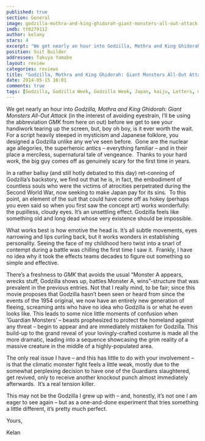 ```yaml
---
published: true
section: General
image: godzilla-mothra-and-king-ghidorah-giant-monsters-all-out-attack.jpg
imdb: tt0279112
author: kelany
stars: 4
excerpt: "We get nearly an hour into Godzilla, Mothra and King Ghidorah: Giant Monsters All-Out Attack before we get to see your handiwork tearing up the screen, but, boy oh boy, is it ever worth the wait."
position: Suit Builder
addressee: Takuya Yamabe
layout: review
categories: reviews
title: "Godzilla, Mothra and King Ghidorah: Giant Monsters All-Out Attack"
date: 2014-05-15 16:01
comments: true
tags: [Godzilla, Godzilla Week, Godzilla Week, Japan, kaiju, Letters, monsters]
---
```

<p>We get nearly an hour into <em>Godzilla, Mothra and King Ghidorah: Giant Monsters All-Out Attack</em> (in the interest of avoiding eyestrain, I&#8217;ll be using the abbreviation <em>GMK </em>from here on out) before we get to see your handiwork tearing up the screen, but, boy oh boy, is it ever worth the wait.&nbsp; For a script heavily steeped in mysticism and Japanese folklore, you designed a Godzilla unlike any we&#8217;ve seen before.&nbsp; Gone are the nuclear age allegories, the superheroic antics &ndash; everything familiar &ndash; and in their place a merciless, supernatural tale of vengeance.&nbsp; Thanks to your hard work, the big guy comes off as genuinely scary for the first time in years. &nbsp;</p>
<p>In a rather ballsy (and still hotly debated to this day) ret-conning of Godzilla&rsquo;s backstory, we find out that he is, in fact, the embodiment of countless souls who were the victims of atrocities perpetrated during the Second World War, now seeking to make Japan pay for its sins.&nbsp; To this point, an element of the suit that could have come off as hokey (perhaps you even said so when you first saw the concept art) works wonderfully: the pupilless, cloudy eyes. It&#8217;s an unsettling effect. Godzilla feels like something old and long dead whose very existence should be impossible. &nbsp;</p>
<p>What works best is how emotive the head is. It&#8217;s all subtle movements, eyes narrowing and lips curling back, but it works wonders in establishing personality. Seeing the face of my childhood hero twist into a snarl of contempt during a battle was chilling the first time I saw it.&nbsp; Frankly, I have no idea why it took the effects teams decades to figure out something so simple and effective.&nbsp;</p>
<p>There&#8217;s a freshness to <em>GMK</em> that avoids the usual &#8220;Monster A appears, wrecks stuff, Godzilla shows up, battles Monster A, wins&#8221;-structure that was prevalent in the previous entries. Not that I really mind, to be fair; since this movie proposes that Godzilla hasn&#8217;t been seen or heard from since the events of the 1954 original, we now have an entirely new generation of fleeing, screaming ants who have no idea who Godzilla is or what he even looks like. This leads to some nice little moments of confusion when &#8216;Guardian Monsters&#8217; &ndash; beasts prophesized to protect the homeland against any threat &ndash; begin to appear and are immediately mistaken for Godzilla. This build-up to the grand reveal of your lovingly-crafted costume is made all the more dramatic, leading into a sequence showcasing the grim reality of a massive creature in the middle of a highly-populated area.</p>
<p>The only real issue I have &ndash; and this has little to do with your involvement &ndash; is that the climatic monster fight feels a little weak, mostly due to the somewhat perplexing decision to have one of the Guardians slaughtered, get revived, only to receive another knockout punch almost immediately afterwards.&nbsp; It&rsquo;s a real tension killer.</p>
<p>This may not be the Godzilla I grew up with &ndash; and, honestly, it&rsquo;s not one I am eager to see again &ndash; but as a one-and-done experiment that tries something a little different, it&#8217;s pretty much perfect.</p>
<p>Yours,</p>
<p>Kelan</p>
